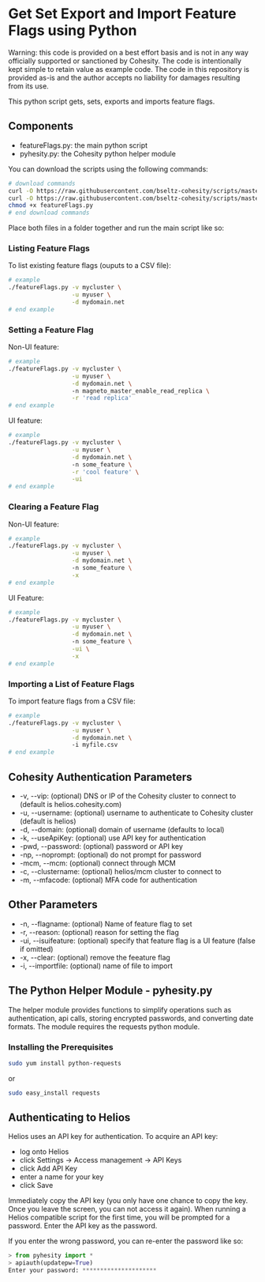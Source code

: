 # Get Set Export and Import Feature Flags using Python

Warning: this code is provided on a best effort basis and is not in any way officially supported or sanctioned by Cohesity. The code is intentionally kept simple to retain value as example code. The code in this repository is provided as-is and the author accepts no liability for damages resulting from its use.

This python script gets, sets, exports and imports feature flags.

## Components

* featureFlags.py: the main python script
* pyhesity.py: the Cohesity python helper module

You can download the scripts using the following commands:

```bash
# download commands
curl -O https://raw.githubusercontent.com/bseltz-cohesity/scripts/master/python/gflags/featureFlags.py
curl -O https://raw.githubusercontent.com/bseltz-cohesity/scripts/master/python/pyhesity.py
chmod +x featureFlags.py
# end download commands
```

Place both files in a folder together and run the main script like so:

### Listing Feature Flags

To list existing feature flags (ouputs to a CSV file):

```bash
# example
./featureFlags.py -v mycluster \
                  -u myuser \
                  -d mydomain.net
# end example
```

### Setting a Feature Flag

Non-UI feature:

```bash
# example
./featureFlags.py -v mycluster \
                  -u myuser \
                  -d mydomain.net \ 
                  -n magneto_master_enable_read_replica \
                  -r 'read replica'
# end example
```

UI feature:

```bash
# example
./featureFlags.py -v mycluster \
                  -u myuser \
                  -d mydomain.net \ 
                  -n some_feature \
                  -r 'cool feature' \
                  -ui
# end example
```

### Clearing a Feature Flag

Non-UI feature:

```bash
# example
./featureFlags.py -v mycluster \
                  -u myuser \
                  -d mydomain.net \ 
                  -n some_feature \
                  -x
# end example
```

UI Feature:

```bash
# example
./featureFlags.py -v mycluster \
                  -u myuser \
                  -d mydomain.net \ 
                  -n some_feature \
                  -ui \
                  -x
# end example
```

### Importing a List of Feature Flags

To import feature flags from a CSV file:

```bash
# example
./featureFlags.py -v mycluster \
                  -u myuser \
                  -d mydomain.net \ 
                  -i myfile.csv
# end example
```

## Cohesity Authentication Parameters

* -v, --vip: (optional) DNS or IP of the Cohesity cluster to connect to (default is helios.cohesity.com)
* -u, --username: (optional) username to authenticate to Cohesity cluster (default is helios)
* -d, --domain: (optional) domain of username (defaults to local)
* -k, --useApiKey: (optional) use API key for authentication
* -pwd, --password: (optional) password or API key
* -np, --noprompt: (optional) do not prompt for password
* -mcm, --mcm: (optional) connect through MCM
* -c, --clustername: (optional) helios/mcm cluster to connect to
* -m, --mfacode: (optional) MFA code for authentication

## Other Parameters

* -n, --flagname: (optional) Name of feature flag to set
* -r, --reason: (optional) reason for setting the flag
* -ui, --isuifeature: (optional) specify that feature flag is a UI feature (false if omitted)
* -x, --clear: (optional) remove the feeature flag
* -i, --importfile: (optional) name of file to import

## The Python Helper Module - pyhesity.py

The helper module provides functions to simplify operations such as authentication, api calls, storing encrypted passwords, and converting date formats. The module requires the requests python module.

### Installing the Prerequisites

```bash
sudo yum install python-requests
```

or

```bash
sudo easy_install requests
```

## Authenticating to Helios

Helios uses an API key for authentication. To acquire an API key:

* log onto Helios
* click Settings -> Access management -> API Keys
* click Add API Key
* enter a name for your key
* click Save

Immediately copy the API key (you only have one chance to copy the key. Once you leave the screen, you can not access it again). When running a Helios compatible script for the first time, you will be prompted for a password. Enter the API key as the password.

If you enter the wrong password, you can re-enter the password like so:

```python
> from pyhesity import *
> apiauth(updatepw=True)
Enter your password: *********************
```
